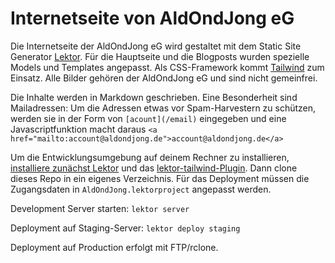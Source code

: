 # Internetseite von AldOndJong eG

Die Internetseite der AldOndJong eG wird gestaltet mit dem Static Site Generator [Lektor](https://getlektor.com).
Für die Hauptseite und die Blogposts wurden spezielle Models und Templates angepasst.
Als CSS-Framework kommt [Tailwind](https://tailwindcss.com) zum Einsatz.
Alle Bilder gehören der AldOndJong eG und sind nicht gemeinfrei.

Die Inhalte werden in Markdown geschrieben.
Eine Besonderheit sind Mailadressen:
Um die Adressen etwas vor Spam-Harvestern zu schützen, werden sie in der Form von `[acount](/email)` eingegeben und
eine Javascriptfunktion macht daraus `<a href="mailto:account@aldondjong.de">account@aldondjong.de</a>`

Um die Entwicklungsumgebung auf deinem Rechner zu installieren, [installiere zunächst Lektor](https://www.getlektor.com/docs/installation/) und das [lektor-tailwind-Plugin](https://github.com/frostming/lektor-tailwind).
Dann clone dieses Repo in ein eigenes Verzeichnis.
Für das Deployment müssen die Zugangsdaten in `AldOndJong.lektorproject` angepasst werden.

Development Server starten: `lektor server`

Deployment auf Staging-Server: `lektor deploy staging`

Deployment auf Production erfolgt mit FTP/rclone.
